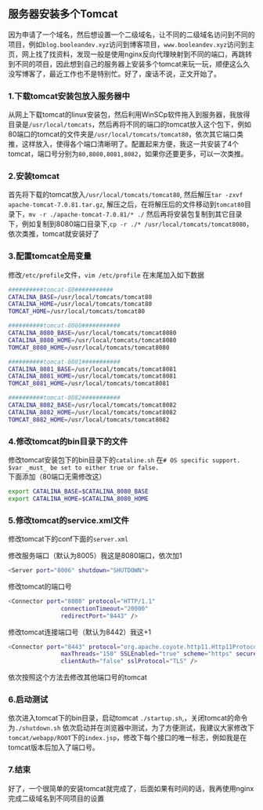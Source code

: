 ## 服务器安装多个Tomcat

因为申请了一个域名，然后想设置一个二级域名，让不同的二级域名访问到不同的项目，例如`blog.booleandev.xyz`访问到博客项目，`www.booleandev.xyz`访问到主页，网上找了找资料，发现一般是使用nginx反向代理映射到不同的端口，再跳转到不同的项目，因此想到自己的服务器上安装多个tomcat来玩一玩，顺便这么久没写博客了，最近工作也不是特别忙。好了，废话不说，正文开始了。

### 1.下载tomcat安装包放入服务器中

从网上下载tomcat的linux安装包，然后利用WinSCp软件拖入到服务器，我放得目录是`/usr/local/tomcats`，然后再将不同的端口的tomcat放入这个包下，例如80端口的tomcat的文件夹是`/usr/local/tomcats/tomcat80`，依次其它端口类推，这样放入，使得各个端口清晰明了。配置起来方便，我这一共安装了4个tomcat，端口号分别为`80,8080,8081,8082`，如果你还要更多，可以一次类推。

### 2.安装tomcat
首先将下载的tomcat放入`/usr/local/tomcats/tomcat80`,
然后解压`tar -zxvf apache-tomcat-7.0.81.tar.gz`,
解压之后，在将解压后的文件移动到`tomcat80`目录下，`mv -r ./apache-tomcat-7.0.81/* ./`
然后再将安装包复制到其它目录下，例如复制到8080端口目录下,`cp -r ./* /usr/local/tomcats/tomcat8080`，依次类推，tomcat就安装好了

### 3.配置tomcat全局变量

修改`/etc/profile`文件，`vim /etc/profile`
在末尾加入如下数据

```sh
##########tomcat-80###########
CATALINA_BASE=/usr/local/tomcats/tomcat80
CATALINA_HOME=/usr/local/tomcats/tomcat80
TOMCAT_HOME=/usr/local/tomcats/tomcat80

##########tomcat-8080###########
CATALINA_8080_BASE=/usr/local/tomcats/tomcat8080
CATALINA_8080_HOME=/usr/local/tomcats/tomcat8080
TOMCAT_8080_HOME=/usr/local/tomcats/tomcat8080

##########tomcat-8081###########
CATALINA_8081_BASE=/usr/local/tomcats/tomcat8081
CATALINA_8081_HOME=/usr/local/tomcats/tomcat8081
TOMCAT_8081_HOME=/usr/local/tomcats/tomcat8081

##########tomcat-8082###########
CATALINA_8082_BASE=/usr/local/tomcats/tomcat8082
CATALINA_8082_HOME=/usr/local/tomcats/tomcat8082
TOMCAT_8082_HOME=/usr/local/tomcats/tomcat8082
```

### 4.修改tomcat的bin目录下的文件
修改tomcat安装包下的bin目录下的`cataline.sh`
在`# OS specific support.  $var _must_ be set to either true or false.`下面添加（80端口无需修改这）

```sh
export CATALINA_BASE=$CATALINA_8080_BASE
export CATALINA_HOME=$CATALINA_8080_HOME
```

### 5.修改tomcat的service.xml文件
修改tomcat下的conf下面的`server.xml`

修改服务端口（默认为8005）我这是8080端口，依次加1

```sh
<Server port="8006" shutdown="SHUTDOWN">

```

修改tomcat的端口号

```sh
<Connector port="8080" protocol="HTTP/1.1"
               connectionTimeout="20000"
               redirectPort="8443" />

```

修改tomcat连接端口号（默认为8442）我这+1

```sh
<Connector port="8443" protocol="org.apache.coyote.http11.Http11Protocol"
               maxThreads="150" SSLEnabled="true" scheme="https" secure="true"
               clientAuth="false" sslProtocol="TLS" />

```

依次按照这个方法去修改其他端口号的tomcat

### 6.启动测试
依次进入tomcat下的bin目录，启动tomcat `./startup.sh`,，关闭tomcat的命令为`./shutdown.sh`
依次启动并在浏览器中测试，为了方便测试，我建议大家修改下`tomcat/webapp/ROOT`下的`index.jsp`，修改下每个接口的唯一标志，例如我是在tomcat版本后加入了端口号。

### 7.结束
好了，一个很简单的安装tomcat就完成了，后面如果有时间的话，我再使用nginx完成二级域名到不同项目的设置